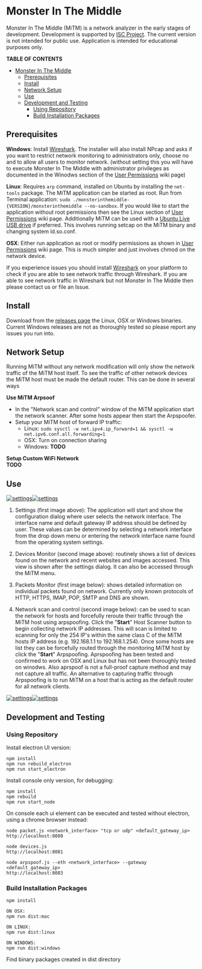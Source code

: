# Monster In The Middle

Monster In The Middle (MiTM) is a network analyzer in the early stages of development. Development is supported by [ISC Project](https://www.iscproject.org/). The current version is not intended for public use. Application is intended for educational purposes only.

**TABLE OF CONTENTS**
- [Monster In The Middle](#monster-in-the-middle)
  - [Prerequisites](#prerequisites)
  - [Install](#install)
  - [Network Setup](#network-setup)
  - [Use](#use)
  - [Development and Testing](#development-and-testing)
    - [Using Repository](#using-repository)
    - [Build Installation Packages](#build-installation-packages)

## Prerequisites

**Windows**: Install [Wireshark](https://www.wireshark.org/#download). The installer will also install NPcap and asks if you want to restrict network monitoring to administrators only, choose no and to allow all users to monitor network. (without setting this you will have to execute Monster In The Middle with administrator privileges as documented in the Winodws section of the [User Permissions](https://github.com/nocompanyco/monsterinthemiddle/wiki/User-Permissions) wiki page)

**Linux**: Requires `arp` command, installed on Ubuntu by installing the `net-tools` package. The MiTM application can be started as root. Run from Terminal application: `sudo ./monsterinthemiddle-{VERSION}/monsterinthemiddle --no-sandbox`. If you would like to start the application without root permissions then see the Linux section of [User Permissions](https://github.com/nocompanyco/monsterinthemiddle/wiki/User-Permissions) wiki page. Additionally MiTM can be used with a [Ubuntu Live USB drive](./docs/Ubuntu_Live.md) if preferred. This involves running setcap on the MiTM binary and changing system ld.so.conf.


**OSX**: Either run application as root or modify permissions as shown in [User Permissions](https://github.com/nocompanyco/monsterinthemiddle/wiki/User-Permissions) wiki page. This is much simpler and just involves chmod on the network device. 

If you experience issues you should install [Wireshark](https://www.wireshark.org/#download) on your platform to check if you are able to see network traffic through Wireshark. If you are able to see network traffic in Wireshark but not Monster In The Middle then please contact us or file an Issue.

## Install

Download from the [releases page](https://github.com/nocompanyco/monsterinthemiddle/releases) the Linux, OSX or Windows binaries. Current Windows releases are not as thoroughly tested so please report any issues you run into.

## Network Setup

Running MiTM without any network modification will only show the network traffic of the MiTM host itself. To see the traffic of other network devices the MiTM host must be made the default router. This can be done in several ways

**Use MiTM Arpsoof**  
* In the "Network scan and control" window of the MiTM application start the network scanner. After some hosts appear then start the Arpspoofer.
* Setup your MiTM host of forward IP traffic:
  * Linux: `sudo sysctl -w net.ipv4.ip_forward=1 && sysctl -w net.ipv6.conf.all.forwarding=1`
  * OSX: Turn on connection sharing
  * Windows: **TODO**

**Setup Custom WiFi Network**  
**TODO**

## Use

[![settings](./docs/1_settings_sm.png)](./docs/1_settings.png)[![settings](./docs/2_devices_sm.png)](./docs/2_devices.png)

1. Settings (first image above): The application will start and show the configuration dialog where user selects the network interface. The interface name and default gateway IP address should be defined by user. These values can be determined by selecting a network interface from the drop down menu or entering the network interface name found from the operating system settings.

2. Devices Monitor (second image above): routinely shows a list of devices found on the network and recent websites and images accessed. This view is shown after the settings dialog. It can also be accessed through the MiTM menu.

3. Packets Monitor (first image below): shows detailed information on individual packets found on network. Currently only known protocols of HTTP, HTTPS, IMAP, POP, SMTP and DNS are shown.

4. Network scan and control (second image below): can be used to scan the network for hosts and forcefully reroute their traffic through the MiTM host using arpspoofing. Click the "**Start**" Host Scanner button to begin collecting network IP addresses. This will scan is limited to scanning for only the 254 IP's within the same class C of the MiTM hosts IP address (e.g. 192.168.1.1 to 192.168.1.254). Once some hosts are list they can be forcefully routed through the monitoring MiTM host by click the "**Start**" Arpspoofing. Aprspoofing has been tested and confirmed to work on OSX and Linux but has not been thoroughly tested on winodws. Also aprspoof is not a full-proof capture method and may not capture all traffic. An alternative to capturing traffic through Arpspoofing is to run MiTM on a host that is acting as the default router for all network clients. 

[![settings](./docs/3_packets_sm.png)](./docs/3_packets.png)[![settings](./docs/4_scan_sm.png)](./docs/4_scan.png)


## Development and Testing

### Using Repository

Install electron UI version:

    npm install
    npm run rebuild_electron
    npm run start_electron

Install console only version, for debugging:

    npm install
    npm rebuild
    npm run start_node

On console each ui element can be executed and tested without electron, using a chrome browser instead:

    node packet.js <network_interface> "tcp or udp" <default_gateway_ip>
    http://localhost:8080

    node devices.js
    http://localhost:8081

    node arpspoof.js --eth <network_interface> --gateway <default_gateway_ip>
    http://localhost:8083

### Build Installation Packages

    npm install

    ON OSX:
    npm run dist:mac

    ON LINUX:
    npm run dist:linux

    ON WINDOWS:
    npm run dist:windows

Find binary packages created in dist directory
